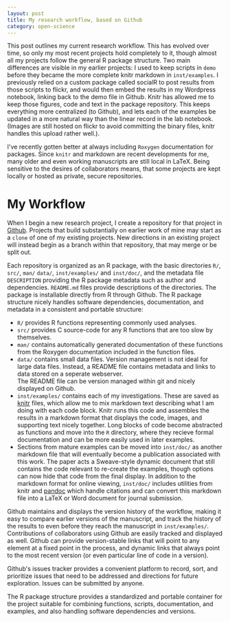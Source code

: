 ```yaml
---
layout: post
title: My research workflow, based on Github
category: open-science
---
```


This post outlines my current research workflow.  This has evolved over time, so only
my most recent projects hold completely to it, though almost all my projects follow the
general R package structure.  Two main differences are visible in my earlier projects:
I used to keep scripts in `demo` before they became the more complete knitr markdown 
in `inst/examples`.  I previously relied on a custom package called socialR to post
results from those scripts to flickr, and would then embed the results in my Wordpress
notebook, linking back to the demo file in Github.  Knitr has allowed me to keep
those figures, code and text in the package repository.  This keeps everything more 
centralized (to Github), and lets each of the examples be updated in a more natural way
than the linear record in the lab notebook.  (Images are still hosted on flickr to
avoid committing the binary files, knitr handles this upload rather well.).  

I've recently gotten better at always including `Roxygen` documentation for packages.
Since `knitr` and markdown are recent developments for me, many older and even working
manuscripts are still local in LaTeX.  Being sensitive to the desires of collaborators
means, that some projects are kept locally or hosted as private, secure repositories.  


My Workflow
===========

When I begin a new research project, I create a repository for that project in [Github](https://github.com/cboettig). 
Projects that build substantially on earlier work of mine may start as a `clone` 
of one of my existing projects. New directions in an existing project will instead
begin as a branch within that repository, that may merge or be split out.  

Each repository is organized as an R package, with the basic directories `R/`, `src/`, `man/`
`data/`, `inst/examples/` and `inst/doc/`, and the metadata file `DESCRIPTION` providing
the R package metadata such as author and dependencies.  `README.md` files provide 
descriptions of the directories.  The package is installable directly from R through
Github.  The R package structure nicely handles software dependencies, documentation, and 
metadata in a consistent and portable structure: 

- `R/` provides R functions representing commonly used analyses. 
- `src/` provides C source-code for any R functions that are too slow by themselves.
- `man/` contains automatically generated documentation of these functions from the 
Roxygen documentation included in the function files. 
- `data/` contains small data files.  Version management is not ideal for large data files.
Instead, a README file contains metadata and links to data stored on a seperate webserver.  
The README file can be version managed within git and nicely displayed on Github.
- `inst/examples/` contains each of my investigations.  These are saved as 
[knitr](http://yihui.name/knitr) files, which allow me to mix markdown text describing
what I am doing with each code block.  Knitr runs this code and assembles
the results in a markdown format that displays the code, images, and supporting text nicely
together. Long blocks of code become abstracted as functions and move into the `R` directory,
where they recieve formal documentation and can be more easily used in later examples. 
- Sections from mature examples can be moved into `inst/doc/` as another markdown file that
will eventually become a publication associated with this work.  The paper acts a Sweave-style
dynamic document that still contains the code relevant to re-create the examples, though options
can now hide that code from the final display. In addition to the markdown format for online
viewing, `inst/doc/` includes utilities from knitr and [pandoc](http://johnmacfarlane.net/pandoc/)
which handle citations and can convert this markdown file into a LaTeX or Word document for 
journal submission.


Github maintains and displays the version history of the workflow, making it easy to compare 
earlier versions of the manuscript, and track the history of the results to even before they
reach the manuscript in `inst/examples/`.  Contributions of collaborators using Github are easily
tracked and displayed as well.  Github can provide version-stable links that will point to 
any element at a fixed point in the process, and dynamic links that always point to the most
recent version (or even particular line of code in a version). 

Github's issues tracker provides a convenient platform to record, sort, and prioritize issues
that need to be addressed and directions for future exploration. Issues can be submitted by anyone.  


The R package structure provides a standardized and 
portable container for the project suitable for combining functions, scripts, documentation, 
and examples, and also handling software dependencies and versions.  



